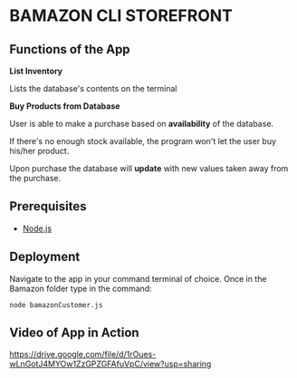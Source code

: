 # BAMAZON CLI STOREFRONT

## Functions of the App

**List Inventory**

Lists the database's contents on the terminal

**Buy Products from Database**

User is able to make a purchase based on **availability** of the database.

If there's no enough stock available, the program won't let the user buy his/her product.

Upon purchase the database will **update** with new values taken away from the purchase.

## Prerequisites

* [Node.js](https://nodejs.org/en/)

## Deployment

Navigate to the app in your command terminal of choice. Once in the Bamazon folder type in the command:

```
node bamazonCustomer.js
```

## Video of App in Action

https://drive.google.com/file/d/1rOues-wLnGotJ4MYOw1ZzGPZGFAfuVpC/view?usp=sharing